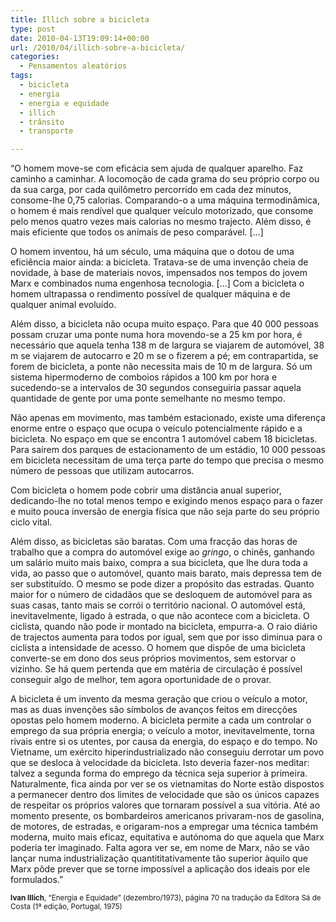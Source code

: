 ```yaml
---
title: Illich sobre a bicicleta
type: post
date: 2010-04-13T19:09:14+00:00
url: /2010/04/illich-sobre-a-bicicleta/
categories:
  - Pensamentos aleatórios
tags:
  - bicicleta
  - energia
  - energia e equidade
  - illich
  - trânsito
  - transporte

---
```

“O homem move-se com eficácia sem ajuda de qualquer aparelho. Faz caminho a caminhar. A locomoção de cada grama do seu próprio corpo ou da sua carga, por cada quilômetro percorrido em cada dez minutos, consome-lhe 0,75 calorias. Comparando-o a uma máquina termodinâmica, o homem é mais rendível que qualquer veículo motorizado, que consome pelo menos quatro vezes mais calorias no mesmo trajecto. Além disso, é mais eficiente que todos os animais de peso comparável. […]

O homem inventou, há um século, uma máquina que o dotou de uma eficiência maior ainda: a bicicleta. Tratava-se de uma invenção cheia de novidade, à base de materiais novos, impensados nos tempos do jovem Marx e combinados numa engenhosa tecnologia. […] Com a bicicleta o homem ultrapassa o rendimento possível de qualquer máquina e de qualquer animal evoluído.

Além disso, a bicicleta não ocupa muito espaço. Para que 40 000 pessoas possam cruzar uma ponte numa hora movendo-se a 25 km por hora, é necessário que aquela tenha 138 m de largura se viajarem de automóvel, 38 m se viajarem de autocarro e 20 m se o fizerem a pé; em contrapartida, se forem de bicicleta, a ponte não necessita mais de 10 m de largura. Só um sistema hipermoderno de comboios rápidos a 100 km por hora e sucedendo-se a intervalos de 30 segundos conseguiria passar aquela quantidade de gente por uma ponte semelhante no mesmo tempo.

Não apenas em movimento, mas também estacionado, existe uma diferença enorme entre o espaço que ocupa o veículo potencialmente rápido e a bicicleta. No espaço em que se encontra 1 automóvel cabem 18 bicicletas. Para saírem dos parques de estacionamento de um estádio, 10 000 pessoas em bicicleta necessitam de uma terça parte do tempo que precisa o mesmo número de pessoas que utilizam autocarros.

Com bicicleta o homem pode cobrir uma distância anual superior, dedicando-lhe no total menos tempo e exigindo menos espaço para o fazer e muito pouca inversão de energia física que não seja parte do seu próprio ciclo vital.

Além disso, as bicicletas são baratas. Com uma fracção das horas de trabalho que a compra do automóvel exige ao _gringo_, o chinês, ganhando um salário muito mais baixo, compra a sua bicicleta, que lhe dura toda a vida, ao passo que o automóvel, quanto mais barato, mais depressa tem de ser substituído. O mesmo se pode dizer a propósito das estradas. Quanto maior for o número de cidadãos que se desloquem de automóvel para as suas casas, tanto mais se corrói o território nacional. O automóvel está, inevitavelmente, ligado à estrada, o que não acontece com a bicicleta. O ciclista, quando não pode ir montado na bicicleta, empurra-a. O raio diário de trajectos aumenta para todos por igual, sem que por isso diminua para o ciclista a intensidade de acesso. O homem que dispõe de uma bicicleta converte-se em dono dos seus próprios movimentos, sem estorvar o vizinho. Se há quem pertenda que em matéria de circulação é possível conseguir algo de melhor, tem agora oportunidade de o provar.

A bicicleta é um invento da mesma geração que criou o veículo a motor, mas as duas invenções são símbolos de avanços feitos em direcções opostas pelo homem moderno. A bicicleta permite a cada um controlar o emprego da sua própria energia; o veículo a motor, inevitavelmente, torna rivais entre si os utentes, por causa da energia, do espaço e do tempo. No Vietname, um exército hiperindustrializado não conseguiu derrotar um povo que se desloca à velocidade da bicicleta. Isto deveria fazer-nos meditar: talvez a segunda forma do emprego da técnica seja superior à primeira. Naturalmente, fica ainda por ver se os vietnamitas do Norte estão dispostos a permanecer dentro dos limites de velocidade que são os únicos capazes de respeitar os próprios valores que tornaram possível a sua vitória. Até ao momento presente, os bombardeiros americanos privaram-nos de gasolina, de motores, de estradas, e origaram-nos a empregar uma técnica também moderna, muito mais eficaz, equitativa e autónoma do que aquela que Marx poderia ter imaginado. Falta agora ver se, em nome de Marx, não se vão lançar numa industrialização quantititativamente tão superior àquilo que Marx pôde prever que se torne impossível a aplicação dos ideais por ele formulados.”

<small><strong>Ivan Illich</strong>, “Energia e Equidade” (dezembro/1973), página 70 na tradução da Editora Sá de Costa (1ª edição, Portugal, 1975)</small>
